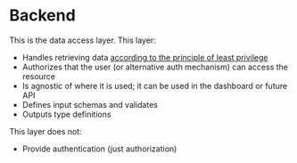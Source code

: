# Backend

This is the data access layer. This layer:

- Handles retrieving data [according to the principle of least privilege](https://en.wikipedia.org/wiki/Principle_of_least_privilege)
- Authorizes that the user (or alternative auth mechanism) can access the resource
- Is agnostic of where it is used; it can be used in the dashboard or future API
- Defines input schemas and validates
- Outputs type definitions

This layer does not:

- Provide authentication (just authorization)

